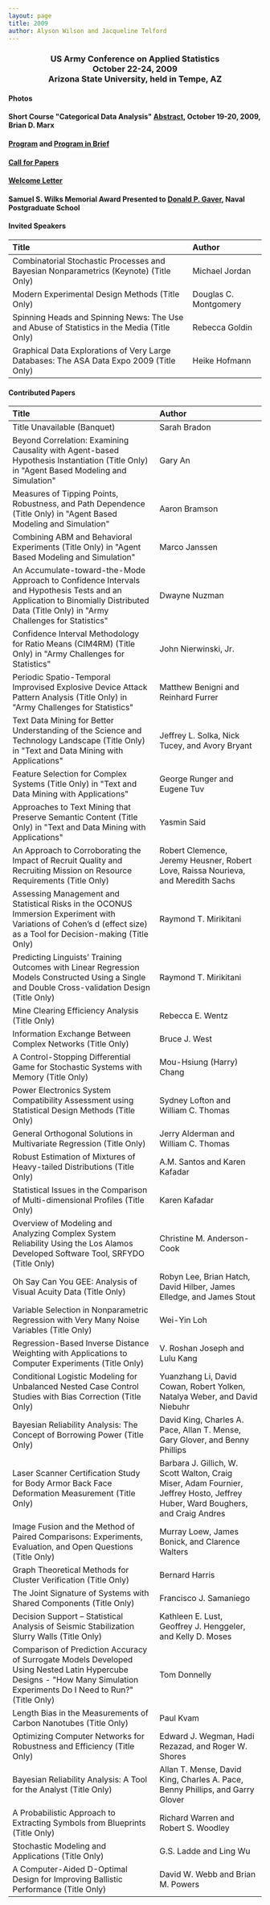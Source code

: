```yaml
---
layout: page
title: 2009
author: Alyson Wilson and Jacqueline Telford
---
```

<div align="center"><h3>US Army Conference on Applied Statistics<br>
October 22-24, 2009<br>
Arizona State University, held in Tempe, AZ</h3></div>


#### Photos

#### Short Course "Categorical Data Analysis" [Abstract](https://alysongwilson.github.io/ACAS/ACAS09/ShortCourse2009.pdf), October 19-20, 2009, Brian D. Marx

#### [Program](https://alysongwilson.github.io/ACAS/DOE6/finalagenda09.pdf) and [Program in Brief](https://alysongwilson.github.io/ACAS/ACAS09/PIB09.pdf)

#### [Call for Papers](https://alysongwilson.github.io/ACAS/ACAS09/call_for_papers09.pdf)

#### [Welcome Letter](https://alysongwilson.github.io/ACAS/ACAS09/welcome_letter_ACAS_09.pdf)

#### Samuel S. Wilks Memorial Award Presented to [Donald P. Gaver](https://alysongwilson.github.io/ACAS/ACAS09/gaver.jpg), Naval Postgraduate School


#### Invited Speakers

| Title | Author |
| :--- | :--- |
| Combinatorial Stochastic Processes and Bayesian Nonparametrics (Keynote) (Title Only) | Michael Jordan |
| Modern Experimental Design Methods (Title Only) | Douglas C. Montgomery | 
| Spinning Heads and Spinning News: The Use and Abuse of Statistics in the Media (Title Only) | Rebecca Goldin |
| Graphical Data Explorations of Very Large Databases: The ASA Data Expo 2009 (Title Only) | Heike Hofmann |


#### Contributed Papers

| Title | Author |
| :--- | :--- |
| Title Unavailable (Banquet) | Sarah Bradon |
| Beyond Correlation: Examining Causality with Agent-based Hypothesis Instantiation (Title Only) in "Agent Based Modeling and Simulation" | Gary An |
| Measures of Tipping Points, Robustness, and Path Dependence (Title Only) in "Agent Based Modeling and Simulation" | Aaron Bramson |
| Combining ABM and Behavioral Experiments (Title Only) in "Agent Based Modeling and Simulation" | Marco Janssen |
| An Accumulate-toward-the-Mode Approach to Confidence Intervals and Hypothesis Tests and an Application to Binomially Distributed Data (Title Only) in "Army Challenges for Statistics" | Dwayne Nuzman |
| Confidence Interval Methodology for Ratio Means (CIM4RM) (Title Only) in "Army Challenges for Statistics" | John Nierwinski, Jr. |
| Periodic Spatio-Temporal Improvised Explosive Device Attack Pattern Analysis (Title Only) in "Army Challenges for Statistics" | Matthew Benigni and Reinhard Furrer |
| Text Data Mining for Better Understanding of the Science and Technology Landscape (Title Only) in "Text and Data Mining with Applications" | Jeffrey L. Solka, Nick Tucey, and Avory Bryant |
| Feature Selection for Complex Systems (Title Only) in "Text and Data Mining with Applications" | George Runger and Eugene Tuv |
| Approaches to Text Mining that Preserve Semantic Content (Title Only) in "Text and Data Mining with Applications" | Yasmin Said |
| An Approach to Corroborating the Impact of Recruit Quality and Recruiting Mission on Resource Requirements (Title Only) | Robert Clemence, Jeremy Heusner, Robert Love, Raissa Nourieva, and Meredith Sachs |
| Assessing Management and Statistical Risks in the OCONUS Immersion Experiment with Variations of Cohen’s d (effect size) as a Tool for Decision-making (Title Only) | Raymond T. Mirikitani |
| Predicting Linguists’ Training Outcomes with Linear Regression Models Constructed Using a Single and Double Cross-validation Design (Title Only) | Raymond T. Mirikitani |
| Mine Clearing Efficiency Analysis (Title Only) | Rebecca E. Wentz |
| Information Exchange Between Complex Networks (Title Only) | Bruce J. West |
| A Control-Stopping Differential Game for Stochastic Systems with Memory (Title Only) | Mou-Hsiung (Harry) Chang |
| Power Electronics System Compatibility Assessment using Statistical Design Methods (Title Only) | Sydney Lofton and William C. Thomas |
| General Orthogonal Solutions in Multivariate Regression (Title Only) | Jerry Alderman and William C. Thomas |
| Robust Estimation of Mixtures of Heavy-tailed Distributions (Title Only) | A.M. Santos and Karen Kafadar |
| Statistical Issues in the Comparison of Multi-dimensional Profiles (Title Only) | Karen Kafadar |
| Overview of Modeling and Analyzing Complex System Reliability Using the Los Alamos Developed Software Tool, SRFYDO (Title Only) | Christine M. Anderson-Cook |
| Oh Say Can You GEE: Analysis of Visual Acuity Data (Title Only) | Robyn Lee, Brian Hatch, David Hilber, James Elledge, and James Stout |
| Variable Selection in Nonparametric Regression with Very Many Noise Variables (Title Only) | Wei-Yin Loh |
| Regression-Based Inverse Distance Weighting with Applications to Computer Experiments (Title Only) | V. Roshan Joseph and Lulu Kang |
| Conditional Logistic Modeling for Unbalanced Nested Case Control Studies with Bias Correction (Title Only) | Yuanzhang Li, David Cowan, Robert Yolken, Natalya Weber, and David Niebuhr |
| Bayesian Reliability Analysis: The Concept of Borrowing Power (Title Only) | David King, Charles A. Pace, Allan T. Mense, Gary Glover, and Benny Phillips |
| Laser Scanner Certification Study for Body Armor Back Face Deformation Measurement (Title Only) | Barbara J. Gillich, W. Scott Walton, Craig Miser, Adam Fournier, Jeffrey Hosto, Jeffrey Huber, Ward Boughers, and Craig Andres |
| Image Fusion and the Method of Paired Comparisons: Experiments, Evaluation, and Open Questions (Title Only) | Murray Loew, James Bonick, and Clarence Walters |
| Graph Theoretical Methods for Cluster Verification (Title Only) | Bernard Harris |
| The Joint Signature of Systems with Shared Components (Title Only) | Francisco J. Samaniego |
| Decision Support – Statistical Analysis of Seismic Stabilization Slurry Walls (Title Only) | Kathleen E. Lust, Geoffrey J. Henggeler, and Kelly D. Moses |
| Comparison of Prediction Accuracy of Surrogate Models Developed Using Nested Latin Hypercube Designs - "How Many Simulation Experiments Do I Need to Run?" (Title Only) | Tom Donnelly |
| Length Bias in the Measurements of Carbon Nanotubes (Title Only) | Paul Kvam |
| Optimizing Computer Networks for Robustness and Efficiency (Title Only) | Edward J. Wegman, Hadi Rezazad, and Roger W. Shores |
| Bayesian Reliability Analysis: A Tool for the Analyst (Title Only) | Allan T. Mense, David King, Charles A. Pace, Benny Phillips, and Garry Glover |
| A Probabilistic Approach to Extracting Symbols from Blueprints (Title Only) | Richard Warren and Robert S. Woodley |
| Stochastic Modeling and Applications (Title Only) | G.S. Ladde and Ling Wu |
| A Computer-Aided D-Optimal Design for Improving Ballistic Performance (Title Only) | David W. Webb and Brian M. Powers |
